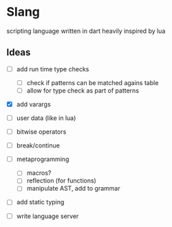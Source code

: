 # Slang
scripting language written in dart
heavily inspired by lua

## Ideas
- [ ] add run time type checks
    - [ ] check if patterns can be matched agains table
    - [ ] allow for type check as part of patterns
- [x] add varargs 
- [ ] user data (like in lua)
- [ ] bitwise operators
- [ ] break/continue
- [ ] metaprogramming
    - [ ] macros?
    - [ ] reflection (for functions)
    - [ ] manipulate AST, add to grammar
- [ ] add static typing
- [ ] write language server

